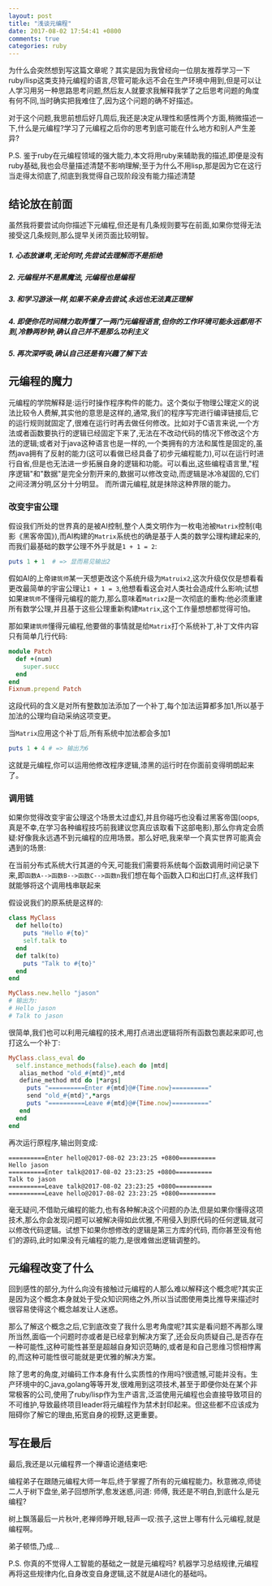 ```yaml
---
layout: post
title: "浅谈元编程"
date: 2017-08-02 17:54:41 +0800
comments: true
categories: ruby
---
```


为什么会突然想到写这篇文章呢？其实是因为我曾经向一位朋友推荐学习一下ruby/lisp这类支持元编程的语言,尽管可能永远不会在生产环境中用到,但是可以让人学习用另一种思路思考问题,然后友人就要求我解释我学了之后思考问题的角度有何不同,当时确实把我难住了,因为这个问题的确不好描述。

对于这个问题,我思前想后好几周后,我还是决定从理性和感性两个方面,稍微描述一下,什么是元编程?学习了元编程之后你的思考到底可能在什么地方和别人产生差异?

P.S. 鉴于ruby在元编程领域的强大能力,本文将用ruby来辅助我的描述,即便是没有ruby基础,我也会尽量描述清楚不影响理解;至于为什么不用lisp,那是因为它在这行当走得太彻底了,彻底到我觉得自己现阶段没有能力描述清楚
<!-- more -->

## 结论放在前面
虽然我将要尝试向你描述下元编程,但还是有几条规则要写在前面,如果你觉得无法接受这几条规则,那么提早关闭页面比较明智。

##### 1. 心态放谦卑,无论何时,先尝试去理解而不是拒绝
##### 2. 元编程并不是黑魔法, 元编程也是编程
##### 3. 和学习游泳一样,如果不亲身去尝试,永远也无法真正理解
##### 4. 即便你花时间精力取弄懂了一两门元编程语言,但你的工作环境可能永远都用不到,冷静两秒钟,确认自己并不是那么功利主义
##### 5. 再次深呼吸,确认自己还是有兴趣了解下去

## 元编程的魔力
元编程的学院解释是:运行时操作程序构件的能力。这个类似于物理公理定义的说法比较令人费解,其实他的意思是这样的,通常,我们的程序写完进行编译链接后,它的运行规则就固定了,很难在运行时再去做任何修改。比如对于C语言来说,一个方法或者函数要执行的逻辑已经固定下来了,无法在不改动代码的情况下修改这个方法的逻辑;或者对于java这种语言也是一样的,一个类拥有的方法和属性是固定的,虽然java拥有了反射的能力(这可以看做已经具备了初步元编程能力),可以在运行时进行自省,但是也无法进一步拓展自身的逻辑和功能。可以看出,这些编程语言里,"程序逻辑"和"数据"是完全分割开来的,数据可以修改变动,而逻辑是冰冷凝固的,它们之间泾渭分明,区分十分明显。 而所谓元编程,就是抹除这种界限的能力。

### 改变宇宙公理
假设我们所处的世界真的是被AI控制,整个人类文明作为一枚电池被`Matrix`控制(电影《黑客帝国》),而AI构建的`Matrix`系统也的确是基于人类的数学公理构建起来的,而我们最基础的数学公理不外乎就是`1 + 1 = 2`:

```ruby
puts 1 + 1  # => 显而易见输出2
```

假如AI的上帝`建筑师`某一天想更改这个系统升级为`Matruix2`,这次升级仅仅是想看看更改最简单的宇宙公理让`1 + 1 = 3`,他想看看这会对人类社会造成什么影响;试想如果`建筑师`不懂得元编程的能力,那么意味着`Matrix2`是一次彻底的重构:他必须重建所有数学公理,并且基于这些公理重新构建`Matrix`,这个工作量想想都觉得可怕。

那如果`建筑师`懂得元编程,他要做的事情就是给`Matrix`打个系统补丁,补丁文件内容只有简单几行代码:

```ruby
module Patch
  def +(num)
    super.succ
  end
end
Fixnum.prepend Patch
```
这段代码的含义是对所有整数加法添加了一个补丁,每个加法运算都多加1,所以基于加法的公理均自动采纳这项变更。

当`Matrix`应用这个补丁后,所有系统中加法都会多加1

```ruby
puts 1 + 4 # => 输出为6
```

这就是元编程,你可以运用他修改程序逻辑,漆黑的运行时在你面前变得明朗起来了。

### 调用链
如果你觉得改变宇宙公理这个场景太过虚幻,并且你碰巧也没看过黑客帝国(oops,真是不幸,在学习各种编程技巧前我建议您真应该取看下这部电影),那么你肯定会质疑:好像我永远遇不到元编程的应用场景。那么好吧,我来举一个真实世界可能真会遇到的场景:

在当前分布式系统大行其道的今天,可能我们需要将系统每个函数调用时间记录下来,即`函数A-->函数B-->函数C-->函数n`我们想在每个函数入口和出口打点,这样我们就能够将这个调用栈串联起来

假设说我们的原系统是这样的:

```ruby
class MyClass
  def hello(to)
    puts "Hello #{to}"
    self.talk to
  end
  def talk(to)
    puts "Talk to #{to}"
  end
end

MyClass.new.hello "jason"
# 输出为:
# Hello jason
# Talk to jason
```

很简单,我们也可以利用元编程的技术,用打点进出逻辑将所有函数包裹起来即可,也打这么一个补丁:

```ruby
MyClass.class_eval do
  self.instance_methods(false).each do |mtd|
   alias_method "old_#{mtd}",mtd
   define_method mtd do |*args|
     puts "==========Enter #{mtd}@#{Time.now}=========="
     send "old_#{mtd}",*args
     puts "==========Leave #{mtd}@#{Time.now}=========="
   end
  end
end
```

再次运行原程序,输出则变成:

```
==========Enter hello@2017-08-02 23:23:25 +0800==========
Hello jason
==========Enter talk@2017-08-02 23:23:25 +0800==========
Talk to jason
==========Leave talk@2017-08-02 23:23:25 +0800==========
==========Leave hello@2017-08-02 23:23:25 +0800==========
```

毫无疑问,不借助元编程的能力,也有各种解决这个问题的办法,但是如果你懂得这项技术,那么你会发现问题可以被解决得如此优雅,不用侵入到原代码的任何逻辑,就可以修改代码逻辑。试想下如果你想修改的逻辑是第三方库的代码, 而你甚至没有他们的源码,此时如果没有元编程的能力,是很难做出逻辑调整的。

## 元编程改变了什么
回到感性的部分,为什么向没有接触过元编程的人那么难以解释这个概念呢?其实正是因为这个概念本身就处于受众知识网络之外,所以当试图使用类比推导来描述时很容易使得这个概念越发让人迷惑。

那么了解这个概念之后,它到底改变了我什么思考角度呢?其实是看问题不再那么理所当然,面临一个问题时亦或者是已经拿到解决方案了,还会反向质疑自己,是否存在一种可能性,这种可能性甚至是超越自身知识范畴的,或者是和自己思维习惯相悖离的,而这种可能性很可能就是更优雅的解决方案。

除了思考的角度,对编码工作本身有什么实质性的作用吗?很遗憾,可能并没有。生产环境中的C,java,golang等等开发,很难用到这项技术,甚至于即便你处在某个非常极客的公司,使用了ruby/lisp作为生产语言,泛滥使用元编程也会直接导致项目的不可维护,导致最终项目leader将元编程作为禁术封印起来。但这些都不应该成为阻碍你了解它的理由,拓宽自身的视野,这更重要。

## 写在最后
最后,我还是以元编程界一个禅语论道结束吧:

编程弟子在跟随元编程大师一年后,终于掌握了所有的元编程能力。秋意微凉,师徒二人于树下盘坐,弟子回想所学,愈发迷惑,问道: 师傅, 我还是不明白,到底什么是元编程?

树上飘落最后一片秋叶,老禅师睁开眼,轻声一叹:孩子,这世上哪有什么元编程,就是编程啊。

弟子顿悟,乃成...


P.S. 你真的不觉得人工智能的基础之一就是元编程吗? 机器学习总结规律,元编程再将这些规律内化,自身改变自身逻辑,这不就是AI进化的基础吗。
